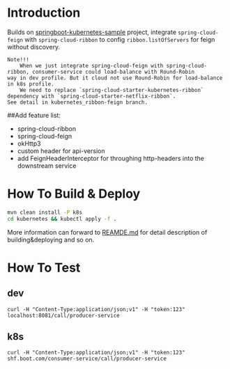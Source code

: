 # Introduction
Builds on [springboot-kubernetes-sample](https://github.com/SoulSong/springboot-kubernetes-sample) project, 
integrate `spring-cloud-feign` with `spring-cloud-ribbon` to config `ribbon.listOfServers` for feign without discovery.  

```text
Note!!!
    When we just integrate spring-cloud-feign with spring-cloud-ribbon, consumer-service could load-balance with Round-Robin 
way in dev profile. But it cloud not use Round-Robin for load-balance in k8s profile.
    We need to replace `spring-cloud-starter-kubernetes-ribbon` dependency with `spring-cloud-starter-netflix-ribbon`.
See detail in kubernetes_ribbon-feign branch.
```

##Add feature list:
* spring-cloud-ribbon
* spring-cloud-feign
* okHttp3
* custom header for api-version
* add FeignHeaderInterceptor for throughing http-headers into the downstream service

# How To Build & Deploy
```bash
mvn clean install -P k8s
cd kubernetes && kubectl apply -f .
```
More information can forward to [REAMDE.md](https://github.com/SoulSong/springboot-kubernetes-sample/blob/master/README.md) for detail description of building&deploying and so on. 

# How To Test
## dev
```text
curl -H "Content-Type:application/json;v1" -H "token:123" localhost:8081/call/producer-service
```

## k8s
```text
curl -H "Content-Type:application/json;v1" -H "token:123" shf.boot.com/consumer-service/call/producer-service
```

